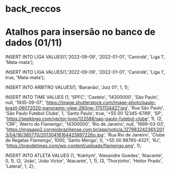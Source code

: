 # back_reccos
# Atalhos para insersão no banco de dados (01/11)
INSERT INTO LIGA VALUES(1,'2022-09-09', '2022-01-01', 'Canindé', 'Liga 1', 'Mata-mata');

INSERT INTO LIGA VALUES(1,'2022-09-09', '2022-01-01', 'Canindé', 'Liga 1', true, 'Mata-mata');

INSERT INTO ARBITRO VALUES(1, 'Bananão', 'Juiz 01', 1, 1);

INSERT INTO TIME VALUES
(1, 'SPFC', 'Castelo', '14300000', 'São Paulo', null, '1935-09-07', 'https://image.shutterstock.com/image-photo/paulo-brazil-06072020-panoramic-view-260nw-1751134427.jpg', 'Rua São Paulo', 'São Paulo Futebol Clube', 1, 'Santo Paulo', true, '+55 00 12345-6789', 'SP', 'https://seeklogo.com/vector-logo/122586/sao-paulo-futebol-clube', 1),
(2, 'CRF', 'Aterro do Flamengo', '14300000', 'Rio de Janeiro', null, '1899-03-03', 'https://imgsapp2.correiobraziliense.com.br/app/noticia_127983242361/2013/04/16/360770/20130416164425897226o.jpg', 'Rua Rio de Janeiro', 'Clube de Regatas Flamengo', 1000, 'Santo Mengo', 0, '+55 00 98765-4321', 'RJ', 'https://logodetimes.com/wp-content/uploads/flamengo.png', 1);

INSERT INTO ATLETA VALUES
(1, 'Kokhym', 'Alexandre Guedes', 'Atacante', 0, 1),
(2, 'João', 'João Victor', 'Atacante', 1, 1),
(3, 'Thorzinho', 'Heitor Prado', 'Lateral', 1, 2);
